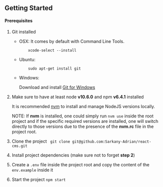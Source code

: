 ## Getting Started

#### Prerequisites

1. Git installed

    + OSX:
        It comes by default with Command Line Tools.

        ```
            xcode-select --install
        ```

    + Ubuntu:

        ```
            sudo apt-get install git
        ```

    + Windows:

        Download and install [Git for Windows](https://gitforwindows.org/)

2. Make sure to have at least node **v10.6.0** and npm **v6.4.1** installed

    It is recommended [nvm](https://github.com/creationix/nvm) to install and manage
    NodeJS versions locally.


    NOTE: If **nvm**  is installed, one could simply run ```nvm use``` inside the root project and if the specific
    required versions are installed, one will switch directly to those versions due to the presence of the
    **nvm.rc** file in the project root.

3. Clone the project
  ``` git clone git@github.com:Sarkany-Adrian/react-cms.git```

4. Install project dependencies (make sure not to forget **step 2**)

5. Create a ```.env``` file inside the project root and copy the content of the ```env.example``` inside it

6. Start the project ```npm start```
